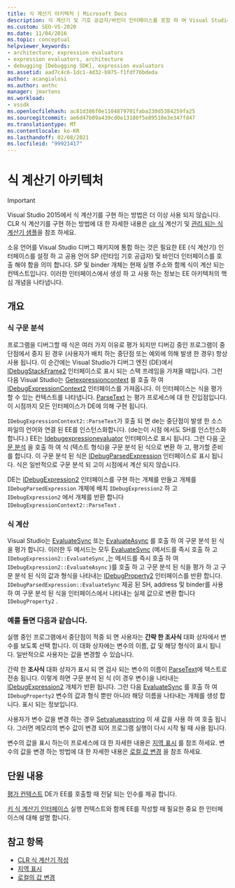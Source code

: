 ```yaml
---
title: 식 계산기 아키텍처 | Microsoft Docs
description: 식 계산기 및 기호 공급자/바인더 인터페이스를 포함 하 여 Visual Studio 디버그 패키지에 소유 언어를 통합 하는 방법에 대해 알아봅니다.
ms.custom: SEO-VS-2020
ms.date: 11/04/2016
ms.topic: conceptual
helpviewer_keywords:
- architecture, expression evaluators
- expression evaluators, architecture
- debugging [Debugging SDK], expression evaluators
ms.assetid: aad7c4c6-1dc1-4d32-b975-f1fdf76bdeda
author: acangialosi
ms.author: anthc
manager: jmartens
ms.workload:
- vssdk
ms.openlocfilehash: ac81d386f0e1104879701faba230d5384259fa25
ms.sourcegitcommit: ae6d47b09a439cd0e13180f5e89510e3e347fd47
ms.translationtype: MT
ms.contentlocale: ko-KR
ms.lasthandoff: 02/08/2021
ms.locfileid: "99921417"
---
```

# <a name="expression-evaluator-architecture"></a>식 계산기 아키텍처
> [!IMPORTANT]
> Visual Studio 2015에서 식 계산기를 구현 하는 방법은 더 이상 사용 되지 않습니다. CLR 식 계산기를 구현 하는 방법에 대 한 자세한 내용은 [clr 식](https://github.com/Microsoft/ConcordExtensibilitySamples/wiki/CLR-Expression-Evaluators) 계산기 및 [관리 되는 식 계산기 샘플](https://github.com/Microsoft/ConcordExtensibilitySamples/wiki/Managed-Expression-Evaluator-Sample)을 참조 하세요.

 소유 언어를 Visual Studio 디버그 패키지에 통합 하는 것은 필요한 EE (식 계산기) 인터페이스를 설정 하 고 공용 언어 SP (런타임 기호 공급자) 및 바인더 인터페이스를 호출 해야 함을 의미 합니다. SP 및 binder 개체는 현재 실행 주소와 함께 식이 계산 되는 컨텍스트입니다. 이러한 인터페이스에서 생성 하 고 사용 하는 정보는 EE 아키텍처의 핵심 개념을 나타냅니다.

## <a name="overview"></a>개요

### <a name="parse-the-expression"></a>식 구문 분석
 프로그램을 디버그할 때 식은 여러 가지 이유로 평가 되지만 디버깅 중인 프로그램이 중단점에서 중지 된 경우 (사용자가 배치 하는 중단점 또는 예외에 의해 발생 한 경우) 항상 사용 됩니다. 이 순간에는 Visual Studio가 디버그 엔진 (DE)에서 [IDebugStackFrame2](../../extensibility/debugger/reference/idebugstackframe2.md) 인터페이스로 표시 되는 스택 프레임을 가져올 때입니다. 그런 다음 Visual Studio는 [Getexpressioncontext](../../extensibility/debugger/reference/idebugstackframe2-getexpressioncontext.md) 를 호출 하 여 [IDebugExpressionContext2](../../extensibility/debugger/reference/idebugexpressioncontext2.md) 인터페이스를 가져옵니다. 이 인터페이스는 식을 평가할 수 있는 컨텍스트를 나타냅니다. [ParseText](../../extensibility/debugger/reference/idebugexpressioncontext2-parsetext.md) 는 평가 프로세스에 대 한 진입점입니다. 이 시점까지 모든 인터페이스가 DE에 의해 구현 됩니다.

 `IDebugExpressionContext2::ParseText`가 호출 되 면 de는 중단점이 발생 한 소스 파일의 언어와 연결 된 EE를 인스턴스화합니다. (de는이 시점 에서도 SH를 인스턴스화합니다.) EE는 [Idebugexpressionevaluator](../../extensibility/debugger/reference/idebugexpressionevaluator.md) 인터페이스로 표시 됩니다. 그런 다음 [구문 분석](../../extensibility/debugger/reference/idebugexpressionevaluator-parse.md) 을 호출 하 여 식 (텍스트 형식)을 구문 분석 된 식으로 변환 하 고, 평가할 준비를 합니다. 이 구문 분석 된 식은 [IDebugParsedExpression](../../extensibility/debugger/reference/idebugparsedexpression.md) 인터페이스로 표시 됩니다. 식은 일반적으로 구문 분석 되 고이 시점에서 계산 되지 않습니다.

 DE는 [IDebugExpression2](../../extensibility/debugger/reference/idebugexpression2.md) 인터페이스를 구현 하는 개체를 만들고 개체를 `IDebugParsedExpression` 개체에 배치 `IDebugExpression2` 하 고 `IDebugExpression2` 에서 개체를 반환 합니다 `IDebugExpressionContext2::ParseText` .

### <a name="evaluate-the-expression"></a>식 계산
 Visual Studio는 [EvaluateSync](../../extensibility/debugger/reference/idebugexpression2-evaluatesync.md) 또는 [EvaluateAsync](../../extensibility/debugger/reference/idebugexpression2-evaluateasync.md) 를 호출 하 여 구문 분석 된 식을 평가 합니다. 이러한 두 메서드는 모두 [EvaluateSync](../../extensibility/debugger/reference/idebugparsedexpression-evaluatesync.md) (메서드를 즉시 호출 하 고 `IDebugExpression2::EvaluateSync` ,는 메서드를 즉시 호출 하 여 `IDebugExpression2::EvaluateAsync` )를 호출 하 고 구문 분석 된 식을 평가 하 고 구문 분석 된 식의 값과 형식을 나타내는 [IDebugProperty2](../../extensibility/debugger/reference/idebugproperty2.md) 인터페이스를 반환 합니다. `IDebugParsedExpression::EvaluateSync` 제공 된 SH, address 및 binder를 사용 하 여 구문 분석 된 식을 인터페이스에서 나타내는 실제 값으로 변환 합니다 `IDebugProperty2` .

### <a name="for-example"></a>예를 들면 다음과 같습니다.
 실행 중인 프로그램에서 중단점이 적중 되 면 사용자는 **간략 한 조사식** 대화 상자에서 변수를 보도록 선택 합니다. 이 대화 상자에는 변수의 이름, 값 및 해당 형식이 표시 됩니다. 일반적으로 사용자는 값을 변경할 수 있습니다.

 간략 한 **조사식** 대화 상자가 표시 되 면 검사 되는 변수의 이름이 [ParseText](../../extensibility/debugger/reference/idebugexpressioncontext2-parsetext.md)에 텍스트로 전송 됩니다. 이렇게 하면 구문 분석 된 식 (이 경우 변수)을 나타내는 [IDebugExpression2](../../extensibility/debugger/reference/idebugexpression2.md) 개체가 반환 됩니다. 그런 다음 [EvaluateSync](../../extensibility/debugger/reference/idebugexpression2-evaluatesync.md) 를 호출 하 여 `IDebugProperty2` 변수의 값과 형식 뿐만 아니라 해당 이름을 나타내는 개체를 생성 합니다. 표시 되는 정보입니다.

 사용자가 변수 값을 변경 하는 경우 [Setvalueasstring](../../extensibility/debugger/reference/idebugproperty2-setvalueasstring.md) 이 새 값을 사용 하 여 호출 됩니다. 그러면 메모리의 변수 값이 변경 되어 프로그램 실행이 다시 시작 될 때 사용 됩니다.

 변수의 값을 표시 하는이 프로세스에 대 한 자세한 내용은 [지역 표시](../../extensibility/debugger/displaying-locals.md) 를 참조 하세요. 변수의 값을 변경 하는 방법에 대 한 자세한 내용은 [로컬 값 변경](../../extensibility/debugger/changing-the-value-of-a-local.md) 을 참조 하세요.

## <a name="in-this-section"></a>단원 내용
 [평가 컨텍스트](../../extensibility/debugger/evaluation-context.md) DE가 EE를 호출할 때 전달 되는 인수를 제공 합니다.

 [키 식 계산기 인터페이스](../../extensibility/debugger/key-expression-evaluator-interfaces.md) 실행 컨텍스트와 함께 EE를 작성할 때 필요한 중요 한 인터페이스에 대해 설명 합니다.

## <a name="see-also"></a>참고 항목
- [CLR 식 계산기 작성](../../extensibility/debugger/writing-a-common-language-runtime-expression-evaluator.md)
- [지역 표시](../../extensibility/debugger/displaying-locals.md)
- [로컬의 값 변경](../../extensibility/debugger/changing-the-value-of-a-local.md)
